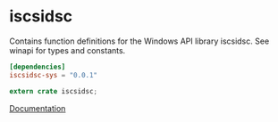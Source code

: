# iscsidsc #
Contains function definitions for the Windows API library iscsidsc. See winapi for types and constants.

```toml
[dependencies]
iscsidsc-sys = "0.0.1"
```

```rust
extern crate iscsidsc;
```

[Documentation](https://retep998.github.io/doc/winapi/iscsidsc/)
